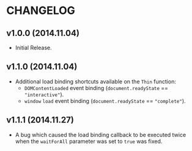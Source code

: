 CHANGELOG
=========

v1.0.0 (2014.11.04)
-------------------
- Initial Release.

v1.1.0 (2014.11.04)
-------------------
- Additional load binding shortcuts available on the `Thin` function:
    + `DOMContentLoaded` event binding (`document.readyState` == `"interactive"`).
    + `window` `load` event binding (`document.readyState` == `"complete"`).

v1.1.1 (2014.11.27)
-------------------
- A bug which caused the load binding callback to be executed twice when the `waitForAll` parameter was set to `true` was fixed.
